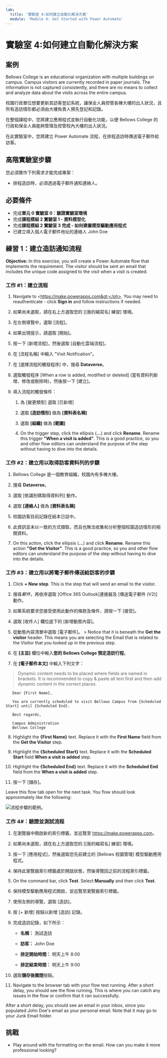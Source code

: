 ```yaml
---
lab:
  title: '實驗室 4:如何建立自動化解決方案'
  module: 'Module 4: Get Started with Power Automate'
---
```


# <a name="lab-4-how-to-build-an-automated-solution"></a>實驗室 4:如何建立自動化解決方案

## <a name="scenario"></a>案例

Bellows College is an educational organization with multiple buildings on campus. Campus visitors are currently recorded in paper journals. The information is not captured consistently, and there are no means to collect and analyze data about the visits across the entire campus.

校園行政單位想要更新其訪客登記系統，讓保全人員控管各棟大樓的出入狀況，且所有造訪情形都必須由大樓負責人預先登記和記錄。

在整個課程中，您將建立應用程式並執行自動化功能，以便 Bellows College 的行政和保全人員能夠管理及控管校內大樓的出入狀況。

在此實驗室中，您將建立 Power Automate 流程，在排程造訪時傳送電子郵件給訪客。

## <a name="high-level-lab-steps"></a>高階實驗室步驟

您必須實作下列需求才能完成專案：

- 排程造訪時，必須透過電子郵件通知連絡人。

## <a name="prerequisites"></a>必要條件

- 完成**單元 0 實驗室 0：驗證實驗室環境**
- 完成**課程模組 2 實驗室 1 - 資料模型化**
- 完成**課程模組 2 實驗室 3 完成 - 如何建置模型驅動應用程式**
- 已建立填入個人電子郵件地址的連絡人 John Doe

## <a name="exercise-1-create-visit-notification-flow"></a>練習 1：建立造訪通知流程

<bpt id="p1">**</bpt>Objective:<ept id="p1">**</ept> In this exercise, you will create a Power Automate flow that implements the requirement. The visitor should be sent an email that includes the unique code assigned to the visit when a visit is created.

### <a name="task-1-create-a-flow"></a>工作 \#1：建立流程

1.  Navigate to <ph id="ph1">&lt;https://make.powerapps.com&gt;</ph>. You may need to reauthenticate - click <bpt id="p1">**</bpt>Sign in<ept id="p1">**</ept> and follow instructions if needed.

2.  如果尚未選取，請在右上方選取您的 [[我的縮寫名] 練習] 環境。

3.  在左側導覽中，選取 [流程]。

4.  如果出現提示，請選取 [開始]。

5.  按一下 [新增流程]，然後選取 [自動化雲端流程]。

6.  在 [流程名稱] 中輸入 "Visit Notification"。

7.  在 [選擇流程的觸發程序] 中，搜尋 **Dataverse**。

8.  選取觸發程序 [When a row is added, modified or deleted] (當有資料列新增、修改或刪除時)，然後按一下 [建立]。

9.  填入流程的觸發條件：

    1.  為 [變更類型] 選取 [已新增]

    2.  選取 **[造訪情形]** 做為 **[資料表名稱]**

    3.  選取 **[組織]** 做為 **[範圍]**

    4.  On the trigger step, click the ellipsis (<bpt id="p1">**</bpt>...<ept id="p1">**</ept>) and click <bpt id="p2">**</bpt>Rename<ept id="p2">**</ept>. Rename this trigger <bpt id="p1">**</bpt>"When a visit is added"<ept id="p1">**</ept>. This is a good practice, so you and other flow editors can understand the purpose of the step without having to dive into the details.

### <a name="task-2-create-a-step-to-get-the-visitor-row"></a>工作 \#2：建立用以取得訪客資料列的步驟

1.  Bellows College 是一個教育組織，校園內有多棟大樓。

2.  搜尋 **Dataverse**。

3.  選取 [依識別碼取得資料列] 動作。

4.  選取 **[連絡人]** 做為 **[資料表名稱]**

5.  校園訪客目前記錄在紙本日誌中。

6.  此資訊並未以一致的方式擷取，而且也無法收集和分析整個校園造訪情形的相關資料。

7.  On this action, click the ellipsis (<bpt id="p1">**</bpt>...<ept id="p1">**</ept>) and click <bpt id="p2">**</bpt>Rename<ept id="p2">**</ept>.
        Rename this action <bpt id="p1">**</bpt>"Get the Visitor"<ept id="p1">**</ept>. This is a good practice, so you and other flow editors can understand the purpose of the step without having to dive into the details.

### <a name="task-3-create-a-step-to-send-an-email-to-the-visitor"></a>工作 \#3：建立用以將電子郵件傳送給訪客的步驟

1.  Click <bpt id="p1">**</bpt>+ New step<ept id="p1">**</ept>. This is the step that will send an email to the visitor.

2.  搜尋*郵件*，再依序選取 [Office 365 Outlook]連接器及 [傳送電子郵件 (V2)] 動作。

3.  如果系統要求您接受使用此動作的條款及條件，請按一下 [接受]。

4.  選取 [收件人] 欄位底下的 [新增動態內容]。 
    
5.  從動態內容清單中選取 [電子郵件]。
        > Notice that it is beneath the **Get the visitor** header. This means you
        are selecting the Email that is related to the Visitor that you looked
        up in the previous step.

6.  在 **[主旨]** 欄位中輸入**您的 Bellows College 預定造訪行程**。

7.  在 **[電子郵件本文]** 中輸入下列文字：

>   Dynamic content needs to be placed where fields are named in brackets. It is recommended to copy &amp; paste all text first and then add dynamic content in the correct places.

~~~~~~~~~~~~~~~~~~~~~~~~~~~~~~~~~~~~~~~~~~~~~~~~~~~~~~~~~~~~~~~~~~~~~~~~~~~~~~~~
   Dear {First Name},

   You are currently scheduled to visit Bellows Campus from {Scheduled Start} until {Scheduled End}.

   Best regards,

   Campus Administration
   Bellows College
~~~~~~~~~~~~~~~~~~~~~~~~~~~~~~~~~~~~~~~~~~~~~~~~~~~~~~~~~~~~~~~~~~~~~~~~~~~~~~~~

8.  Highlight the <bpt id="p1">**</bpt>{First Name}<ept id="p1">**</ept> text. Replace it with the <bpt id="p1">**</bpt>First Name<ept id="p1">**</ept> field from the <bpt id="p2">**</bpt>Get the Visitor<ept id="p2">**</ept> step.

9.  Highlight the <bpt id="p1">**</bpt>{Scheduled Start}<ept id="p1">**</ept> text. Replace it with the <bpt id="p1">**</bpt>Scheduled Start<ept id="p1">**</ept> field <bpt id="p2">**</bpt>When a visit is added<ept id="p2">**</ept> step.

10.  Highlight the <bpt id="p1">**</bpt>{Scheduled End}<ept id="p1">**</ept> text. Replace it with the <bpt id="p1">**</bpt>Scheduled End<ept id="p1">**</ept> field from the <bpt id="p2">**</bpt>When a visit is added<ept id="p2">**</ept> step.

11.  按一下 [儲存]。

Leave this flow tab open for the next task. You flow should look approximately like the following:

![流程步驟的範例。](media/4-Flow.png)

### <a name="task-4-validate-and-test-the-flow"></a>工作 4\#：驗證並測試流程

1.  在瀏覽器中開啟新的索引標籤，並巡覽至 <https://make.powerapps.com>。

2.  如果尚未選取，請在右上方選取您的 [[我的縮寫名] 練習] 環境。

3.  按一下 [應用程式]，然後選取您先前建立的 [Bellows 校園管理] 模型驅動應用程式。

3.  保持此瀏覽器索引標籤處於開啟狀態，然後導覽回之前的流程索引標籤。

4.  On the command bar, click <bpt id="p1">**</bpt>Test<ept id="p1">**</ept>. Select <bpt id="p1">**</bpt>Manually<ept id="p1">**</ept> and then click <bpt id="p2">**</bpt>Test<ept id="p2">**</ept>.

5.  保持模型驅動應用程式開啟，並巡覽至瀏覽器索引標籤。 

6.  使用左側的導覽，選取 [造訪]。

6. 按 [+ 新增] 按鈕以新增 [造訪] 記錄。

7. 完成造訪記錄，如下所示：

    -   **名稱：** 測試造訪

    -   **訪客：** John Doe

    -   **排定開始時間：** 明天上午 8:00

    -   **排定結束時間：** 明天上午 9:00

8. 選取**儲存後關閉**按鈕。

9. Navigate to the browser tab with your flow test running. After a short delay, you should see the flow running. This is where you can catch any issues in the flow or confirm that it ran successfully.

After a short delay, you should see an email in your inbox, since you populated John Doe's email as your personal email. Note that it may go to your Junk Email folder.

## <a name="challenges"></a>挑戰

- Play around with the formatting on the email. How can you make it more professional looking?
